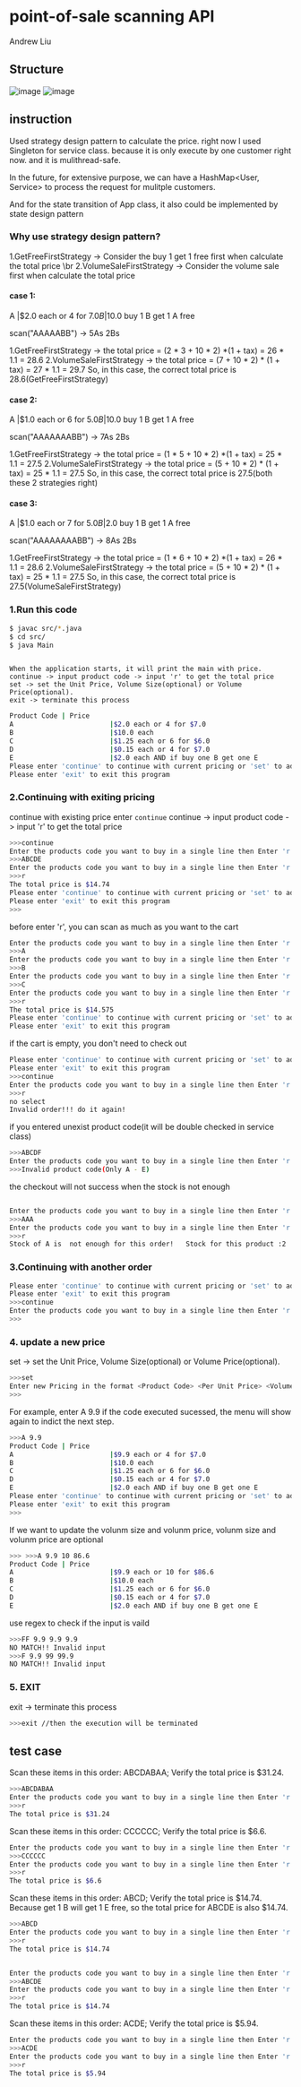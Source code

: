 # point-of-sale scanning API
  Andrew Liu
## Structure
![image](https://github.com/fengliu1227/Point-of-sale-scanning-API/blob/master/point-of-sale-structure.jpg)
![image](https://github.com/fengliu1227/Point-of-sale-scanning-API/blob/master/point-of-sale-structure-2.jpg)

## instruction

Used strategy design pattern to calculate the price.
right now I used Singleton for service class. because it is only execute by one customer right now. and it is mulithread-safe.

In the future, for extensive purpose, we can have a HashMap<User, Service> to process the request for mulitple customers.

And for the state transition of App class, it also could be implemented by state design pattern

### Why use strategy design pattern?
 1.GetFreeFirstStrategy -> Consider the buy 1 get 1 free first when calculate the total price \br
 2.VolumeSaleFirstStrategy -> Consider the volume sale first when calculate the total price 

#### case 1:
A    |$2.0 each or 4 for $7.0
B    |$10.0 buy 1 B get 1 A free

scan("AAAAABB") -> 5As 2Bs

 1.GetFreeFirstStrategy -> the total price = (2 * 3 + 10 * 2) *(1 + tax) = 26 * 1.1 = 28.6
 2.VolumeSaleFirstStrategy -> the total price = (7 + 10 * 2) * (1 + tax) = 27 * 1.1 = 29.7
 So, in this case, the correct total price is 28.6(GetFreeFirstStrategy)

#### case 2:
A    |$1.0 each or 6 for $5.0
B    |$10.0 buy 1 B get 1 A free

scan("AAAAAAABB") -> 7As 2Bs

 1.GetFreeFirstStrategy -> the total price = (1 * 5 + 10 * 2) *(1 + tax) = 25 * 1.1 = 27.5
 2.VolumeSaleFirstStrategy -> the total price = (5 + 10 * 2) * (1 + tax) = 25 * 1.1 = 27.5
 So, in this case, the correct total price is 27.5(both these 2 strategies right)

#### case 3:
A    |$1.0 each or 7 for $5.0
B    |$2.0 buy 1 B get 1 A free

scan("AAAAAAAABB") -> 8As 2Bs

 1.GetFreeFirstStrategy -> the total price = (1 * 6 + 10 * 2) *(1 + tax) = 26 * 1.1 = 28.6
 2.VolumeSaleFirstStrategy -> the total price = (5 + 10 * 2) * (1 + tax) = 25 * 1.1 = 27.5
 So, in this case, the correct total price is 27.5(VolumeSaleFirstStrategy)

### 1.Run this code

```bash
$ javac src/*.java
$ cd src/
$ java Main
```

```

When the application starts, it will print the main with price.
continue -> input product code -> input 'r' to get the total price
set -> set the Unit Price, Volume Size(optional) or Volume Price(optional).
exit -> terminate this process
```

```bash
Product Code | Price
A                        |$2.0 each or 4 for $7.0
B                        |$10.0 each
C                        |$1.25 each or 6 for $6.0
D                        |$0.15 each or 4 for $7.0
E                        |$2.0 each AND if buy one B get one E
Please enter 'continue' to continue with current pricing or 'set' to add new pricing
Please enter 'exit' to exit this program

```

### 2.Continuing with exiting pricing

continue with existing price enter `continue`
continue -> input product code -> input 'r' to get the total price
```bash
>>>continue
Enter the products code you want to buy in a single line then Enter 'r' to get the total price(no space)
>>>ABCDE
Enter the products code you want to buy in a single line then Enter 'r' to get the total price(no space)
>>>r
The total price is $14.74
Please enter 'continue' to continue with current pricing or 'set' to add new pricing
Please enter 'exit' to exit this program
>>>

```

before enter 'r', you can scan as much as you want to the cart
```bash
Enter the products code you want to buy in a single line then Enter 'r' to get the total price(no space)
>>>A
Enter the products code you want to buy in a single line then Enter 'r' to get the total price(no space)
>>>B
Enter the products code you want to buy in a single line then Enter 'r' to get the total price(no space)
>>>C
Enter the products code you want to buy in a single line then Enter 'r' to get the total price(no space)
>>>r
The total price is $14.575
Please enter 'continue' to continue with current pricing or 'set' to add new pricing
Please enter 'exit' to exit this program
```

if the cart is empty, you don't need to check out
```bash
Please enter 'continue' to continue with current pricing or 'set' to add new pricing
Please enter 'exit' to exit this program
>>>continue
Enter the products code you want to buy in a single line then Enter 'r' to get the total price(no space)
>>>r
no select
Invalid order!!! do it again!
```

if you entered unexist product code(it will be double checked in service class)
```bash
>>>ABCDF
Enter the products code you want to buy in a single line then Enter 'r' to get the total price(no space)
>>>Invalid product code(Only A - E)

```

the checkout will not success when the stock is not enough
```bash

Enter the products code you want to buy in a single line then Enter 'r' to get the total price(no space)
>>>AAA
Enter the products code you want to buy in a single line then Enter 'r' to get the total price(no space)
>>>r
Stock of A is  not enough for this order!   Stock for this product :2
```
### 3.Continuing with another order

```bash
Please enter 'continue' to continue with current pricing or 'set' to add new pricing
Please enter 'exit' to exit this program
>>>continue
Enter the products code you want to buy in a single line then Enter 'r' to get the total price(no space)
>>>

```

### 4. update a new price

set -> set the Unit Price, Volume Size(optional) or Volume Price(optional).

```bash
>>>set
Enter new Pricing in the format <Product Code> <Per Unit Price> <Volume Size(optional)> <Volume Price(optional)>, split with one space
>>>

```

For example, enter A 9.9
if the code executed sucessed, the menu will show again to indict the next step.
```bash
>>>A 9.9
Product Code | Price
A                        |$9.9 each or 4 for $7.0
B                        |$10.0 each
C                        |$1.25 each or 6 for $6.0
D                        |$0.15 each or 4 for $7.0
E                        |$2.0 each AND if buy one B get one E
Please enter 'continue' to continue with current pricing or 'set' to add new pricing
Please enter 'exit' to exit this program
>>>

```

If we want to update the volunm size and volunm price, volunm size and volunm price are optional


```bash
>>> >>>A 9.9 10 86.6
Product Code | Price
A                        |$9.9 each or 10 for $86.6
B                        |$10.0 each
C                        |$1.25 each or 6 for $6.0
D                        |$0.15 each or 4 for $7.0
E                        |$2.0 each AND if buy one B get one E

```
use regex to check if the input is vaild

```bash
>>>FF 9.9 9.9 9.9
NO MATCH!! Invalid input
>>>F 9.9 99 99.9
NO MATCH!! Invalid input
```

### 5. EXIT
exit -> terminate this process
```bash
>>>exit //then the execution will be terminated
```

## test case
Scan these items in this order: ABCDABAA; Verify the total price is $31.24.
```bash
>>>ABCDABAA
Enter the products code you want to buy in a single line then Enter 'r' to get the total price(no space)
>>>r
The total price is $31.24
```
Scan these items in this order: CCCCCC; Verify the total price is $6.6.

```bash
Enter the products code you want to buy in a single line then Enter 'r' to get the total price(no space)
>>>CCCCCC
Enter the products code you want to buy in a single line then Enter 'r' to get the total price(no space)
>>>r
The total price is $6.6
```
Scan these items in this order: ABCD; Verify the total price is $14.74.
Because get 1 B will get 1 E free, so the total price for ABCDE is also $14.74.
```bash
>>>ABCD
Enter the products code you want to buy in a single line then Enter 'r' to get the total price(no space)
>>>r
The total price is $14.74


Enter the products code you want to buy in a single line then Enter 'r' to get the total price(no space)
>>>ABCDE
Enter the products code you want to buy in a single line then Enter 'r' to get the total price(no space)
>>>r
The total price is $14.74
```
Scan these items in this order: ACDE; Verify the total price is $5.94. 
```bash
Enter the products code you want to buy in a single line then Enter 'r' to get the total price(no space)
>>>ACDE
Enter the products code you want to buy in a single line then Enter 'r' to get the total price(no space)
>>>r
The total price is $5.94
```

